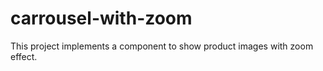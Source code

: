 # carrousel-with-zoom

This project implements a component to show product images with zoom effect.
